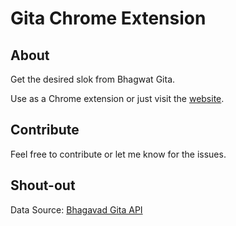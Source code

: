 # Gita Chrome Extension


## About

Get the desired slok from Bhagwat Gita.

Use as a Chrome extension or just visit the [website](https://dhirajraut27.com.np/GitaChromeExtension/).


## Contribute
Feel free to contribute or let me know for the issues.


## Shout-out
Data Source: [Bhagavad Gita API](https://bhagavadgitaapi.in/)